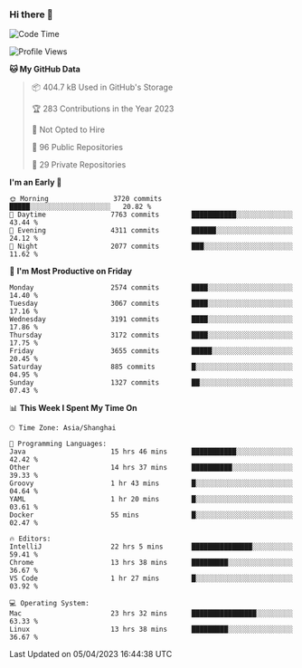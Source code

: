 ### Hi there 👋

<!--
**qbosen/qbosen** is a ✨ _special_ ✨ repository because its `README.md` (this file) appears on your GitHub profile.

Here are some ideas to get you started:

- 🔭 I’m currently working on ...
- 🌱 I’m currently learning ...
- 👯 I’m looking to collaborate on ...
- 🤔 I’m looking for help with ...
- 💬 Ask me about ...
- 📫 How to reach me: ...
- 😄 Pronouns: ...
- ⚡ Fun fact: ...
-->

<!--START_SECTION:waka-->
![Code Time](http://img.shields.io/badge/Code%20Time-1%2C790%20hrs%2011%20mins-blue)

![Profile Views](http://img.shields.io/badge/Profile%20Views-5-blue)

**🐱 My GitHub Data** 

> 📦 404.7 kB Used in GitHub's Storage 
 > 
> 🏆 283 Contributions in the Year 2023
 > 
> 🚫 Not Opted to Hire
 > 
> 📜 96 Public Repositories 
 > 
> 🔑 29 Private Repositories 
 > 
**I'm an Early 🐤** 

```text
🌞 Morning                3720 commits        █████░░░░░░░░░░░░░░░░░░░░   20.82 % 
🌆 Daytime                7763 commits        ███████████░░░░░░░░░░░░░░   43.44 % 
🌃 Evening                4311 commits        ██████░░░░░░░░░░░░░░░░░░░   24.12 % 
🌙 Night                  2077 commits        ███░░░░░░░░░░░░░░░░░░░░░░   11.62 % 
```
📅 **I'm Most Productive on Friday** 

```text
Monday                   2574 commits        ████░░░░░░░░░░░░░░░░░░░░░   14.40 % 
Tuesday                  3067 commits        ████░░░░░░░░░░░░░░░░░░░░░   17.16 % 
Wednesday                3191 commits        ████░░░░░░░░░░░░░░░░░░░░░   17.86 % 
Thursday                 3172 commits        ████░░░░░░░░░░░░░░░░░░░░░   17.75 % 
Friday                   3655 commits        █████░░░░░░░░░░░░░░░░░░░░   20.45 % 
Saturday                 885 commits         █░░░░░░░░░░░░░░░░░░░░░░░░   04.95 % 
Sunday                   1327 commits        ██░░░░░░░░░░░░░░░░░░░░░░░   07.43 % 
```


📊 **This Week I Spent My Time On** 

```text
🕑︎ Time Zone: Asia/Shanghai

💬 Programming Languages: 
Java                     15 hrs 46 mins      ███████████░░░░░░░░░░░░░░   42.42 % 
Other                    14 hrs 37 mins      ██████████░░░░░░░░░░░░░░░   39.33 % 
Groovy                   1 hr 43 mins        █░░░░░░░░░░░░░░░░░░░░░░░░   04.64 % 
YAML                     1 hr 20 mins        █░░░░░░░░░░░░░░░░░░░░░░░░   03.61 % 
Docker                   55 mins             █░░░░░░░░░░░░░░░░░░░░░░░░   02.47 % 

🔥 Editors: 
IntelliJ                 22 hrs 5 mins       ███████████████░░░░░░░░░░   59.41 % 
Chrome                   13 hrs 38 mins      █████████░░░░░░░░░░░░░░░░   36.67 % 
VS Code                  1 hr 27 mins        █░░░░░░░░░░░░░░░░░░░░░░░░   03.92 % 

💻 Operating System: 
Mac                      23 hrs 32 mins      ████████████████░░░░░░░░░   63.33 % 
Linux                    13 hrs 38 mins      █████████░░░░░░░░░░░░░░░░   36.67 % 
```


 Last Updated on 05/04/2023 16:44:38 UTC
<!--END_SECTION:waka-->
